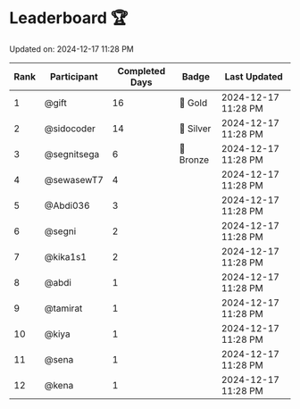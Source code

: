 # Leaderboard 🏆

Updated on: 2024-12-17 11:28 PM

| Rank | Participant       | Completed Days | Badge      | Last Updated         |
|------|-------------------|----------------|------------|----------------------|
| 1    | @gift             | 16             | 🏅 Gold     | 2024-12-17 11:28 PM |
| 2    | @sidocoder        | 14             | 🥈 Silver   | 2024-12-17 11:28 PM |
| 3    | @segnitsega       | 6              | 🥉 Bronze   | 2024-12-17 11:28 PM |
| 4    | @sewasewT7        | 4              |            | 2024-12-17 11:28 PM |
| 5    | @Abdi036          | 3              |            | 2024-12-17 11:28 PM |
| 6    | @segni            | 2              |            | 2024-12-17 11:28 PM |
| 7    | @kika1s1          | 2              |            | 2024-12-17 11:28 PM |
| 8    | @abdi             | 1              |            | 2024-12-17 11:28 PM |
| 9    | @tamirat          | 1              |            | 2024-12-17 11:28 PM |
| 10   | @kiya             | 1              |            | 2024-12-17 11:28 PM |
| 11   | @sena             | 1              |            | 2024-12-17 11:28 PM |
| 12   | @kena             | 1              |            | 2024-12-17 11:28 PM |
